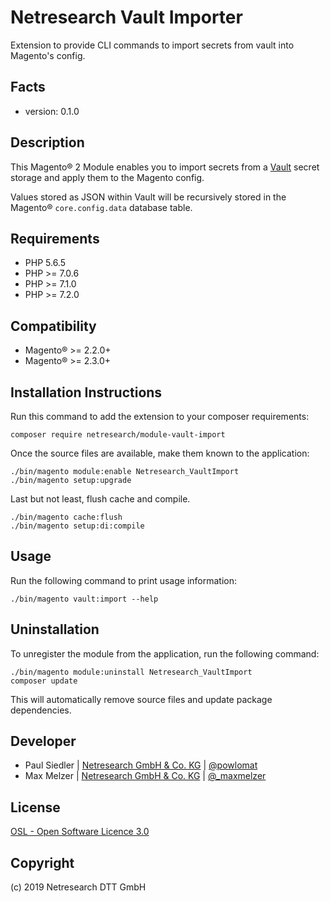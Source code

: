 # Netresearch Vault Importer

Extension to provide CLI commands to import secrets from vault into Magento's config.

## Facts

* version: 0.1.0

## Description

This Magento® 2 Module enables you to import secrets from a [Vault](https://www.vaultproject.io/)
secret storage and apply them to the Magento config.

Values stored as JSON within Vault will be recursively stored in the Magento® `core.config.data`
database table.

## Requirements

* PHP 5.6.5
* PHP >= 7.0.6
* PHP >= 7.1.0
* PHP >= 7.2.0

## Compatibility

* Magento® >= 2.2.0+
* Magento® >= 2.3.0+

## Installation Instructions

Run this command to add the extension to your composer requirements:

    composer require netresearch/module-vault-import

Once the source files are available, make them known to the application:

    ./bin/magento module:enable Netresearch_VaultImport
    ./bin/magento setup:upgrade

Last but not least, flush cache and compile.

    ./bin/magento cache:flush
    ./bin/magento setup:di:compile

## Usage

Run the following command to print usage information:

    ./bin/magento vault:import --help

## Uninstallation

To unregister the module from the application, run the following command:

    ./bin/magento module:uninstall Netresearch_VaultImport
    composer update
    
This will automatically remove source files and update package dependencies.

Developer
---------
* Paul Siedler | [Netresearch GmbH & Co. KG](http://www.netresearch.de/) | [@powlomat](https://twitter.com/powlomat)
* Max Melzer | [Netresearch GmbH & Co. KG](http://www.netresearch.de/) | [@_maxmelzer](https://twitter.com/_maxmelzer)

License
-------
[OSL - Open Software Licence 3.0](http://opensource.org/licenses/osl-3.0.php)

Copyright
---------
(c) 2019 Netresearch DTT GmbH
